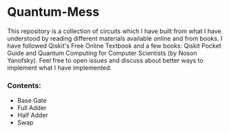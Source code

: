 <h1>Quantum-Mess</h1>
<p>This repository is a collection of circuits which I have built from what I have understood by reading different materials available online and from books. I have followed Qiskit's Free Online Textbook and a few books: Qiskit Pocket Guide and Quantum Computing for Computer Scientists (by Noson Yanofsky). Feel free to open issues and discuss about better ways to implement what I have implemented.</p>
<h3>Contents:</h3>
<ul>
<li>Base Gate</li>
<li>Full Adder</li>
<li>Half Adder</li>
<li>Swap</li>
</ul>
